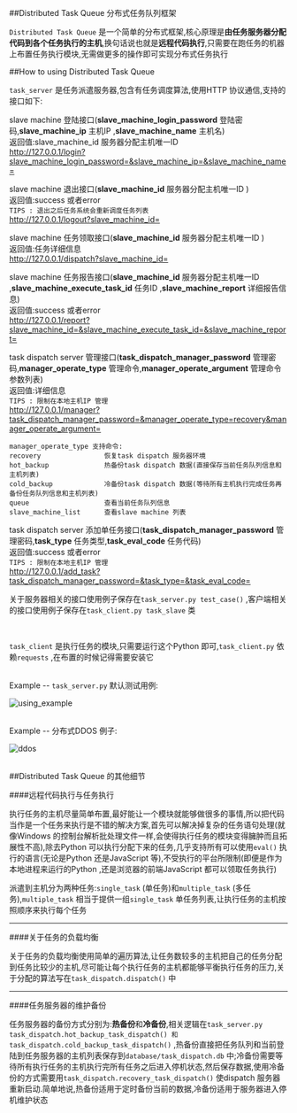 
##Distributed Task Queue 分布式任务队列框架

  `Distributed Task Queue` 是一个简单的分布式框架,核心原理是**由任务服务器分配代码到各个任务执行的主机**,换句话说也就是**远程代码执行**,只需要在跑任务的机器上布置任务执行模块,无需做更多的操作即可实现分布式任务执行
  
##How to using Distributed Task Queue 

  `task_server` 是任务派遣服务器,包含有任务调度算法,使用HTTP 协议通信,支持的接口如下:<br/>
  
  slave machine 登陆接口(**slave_machine_login_password** 登陆密码,**slave_machine_ip** 主机IP ,**slave_machine_name** 主机名)<br/>
  返回值:slave_machine_id 服务器分配主机唯一ID <br/>
    http://127.0.0.1/login?slave_machine_login_password=&slave_machine_ip=&slave_machine_name=
  
  slave machine 退出接口(**slave_machine_id** 服务器分配主机唯一ID )<br/>
  返回值:success 或者error <br/>
  `TIPS : 退出之后任务系统会重新调度任务列表`<br/>
    http://127.0.0.1/logout?slave_machine_id=
  
  slave machine 任务领取接口(**slave_machine_id** 服务器分配主机唯一ID )<br/>
  返回值:任务详细信息<br/>
    http://127.0.0.1/dispatch?slave_machine_id=
  
  slave machine 任务报告接口(**slave_machine_id** 服务器分配主机唯一ID ,**slave_machine_execute_task_id** 任务ID ,**slave_machine_report** 详细报告信息)<br/>
  返回值:success 或者error <br/>
    http://127.0.0.1/report?slave_machine_id=&slave_machine_execute_task_id=&slave_machine_report=
    
  task dispatch server 管理接口(**task_dispatch_manager_password** 管理密码,**manager_operate_type** 管理命令,**manager_operate_argument** 管理命令参数列表)<br/>
  返回值:详细信息<br/>
  `TIPS : 限制在本地主机IP 管理`<br/>
    http://127.0.0.1/manager?task_dispatch_manager_password=&manager_operate_type=recovery&manager_operate_argument=
    
    manager_operate_type 支持命令:
    recovery                恢复task dispatch 服务器环境
    hot_backup              热备份task dispatch 数据(直接保存当前任务队列信息和主机列表)
    cold_backup             冷备份task dispatch 数据(等待所有主机执行完成任务再备份任务队列信息和主机列表)
    queue                   查看当前任务队列信息
    slave_machine_list      查看slave machine 列表
    
  task dispatch server 添加单任务接口(**task_dispatch_manager_password** 管理密码,**task_type** 任务类型,**task_eval_code** 任务代码)<br/>
  返回值:success 或者error<br/>
  `TIPS : 限制在本地主机IP 管理`<br/>
    http://127.0.0.1/add_task?task_dispatch_manager_password=&task_type=&task_eval_code=
  
  关于服务器相关的接口使用例子保存在`task_server.py test_case()` ,客户端相关的接口使用例子保存在`task_client.py task_slave` 类
  
  <br/>
  
  `task_client` 是执行任务的模块,只需要运行这个Python 即可,`task_client.py` 依赖`requests` ,在布置的时候记得需要安装它<br/><br/>

  Example -- `task_server.py` 默认测试用例:<br/>

  ![using_example](https://raw.githubusercontent.com/lcatro/Distributed-Task-Queue/master/readme_pic/using_example.png)<br/><br/>

  Example -- 分布式DDOS 例子:<br/>

  ![ddos](https://raw.githubusercontent.com/lcatro/Distributed-Task-Queue/master/readme_pic/ddos.png)<br/><br/>


##Distributed Task Queue 的其他细节

####远程代码执行与任务执行

  执行任务的主机尽量简单布置,最好能让一个模块就能够做很多的事情,所以把代码当作是一个任务来执行是不错的解决方案,首先可以解决掉复杂的任务语句处理(就像Windows 的控制台解析批处理文件一样,会使得执行任务的模块变得臃肿而且拓展性不高),除去Python 可以执行分配下来的任务,几乎支持所有可以使用`eval()` 执行的语言(无论是Python 还是JavaScript 等),不受执行的平台所限制(即便是作为本地进程来运行的Python ,还是浏览器的前端JavaScript 都可以领取任务执行)<br/>

  派遣到主机分为两种任务:`single_task` (单任务)和`multiple_task` (多任务),`multiple_task` 相当于提供一组`single_task` 单任务列表,让执行任务的主机按照顺序来执行每个任务

---

####关于任务的负载均衡

  关于任务的负载均衡使用简单的遍历算法,让任务数较多的主机把自己的任务分配到任务比较少的主机,尽可能让每个执行任务的主机都能够平衡执行任务的压力,关于分配的算法写在`task_dispatch.dispatch()` 中

---

####任务服务器的维护备份

  任务服务器的备份方式分别为:**热备份**和**冷备份**,相关逻辑在`task_server.py task_dispatch.hot_backup_task_dispatch() 和task_dispatch.cold_backup_task_dispatch()` ,热备份直接把任务队列和当前登陆到任务服务器的主机列表保存到`database/task_dispatch.db` 中;冷备份需要等待所有执行任务的主机执行完所有任务之后进入停机状态,然后保存数据,使用冷备份的方式需要用`task_dispatch.recovery_task_dispatch()` 使dispatch 服务器重新启动.简单地说,热备份适用于定时备份当前的数据,冷备份适用于服务器进入停机维护状态

